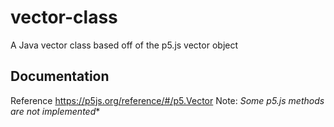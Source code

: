 # vector-class
A Java vector class based off of the p5.js vector object

## Documentation ##
Reference https://p5js.org/reference/#/p5.Vector
Note: *Some p5.js methods are not implemented**
